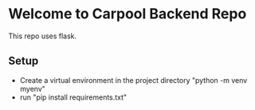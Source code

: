 # Welcome to Carpool Backend Repo

This repo uses flask.

## Setup
- Create a virtual environment in the project directory "python -m venv myenv"
- run "pip install requirements.txt"